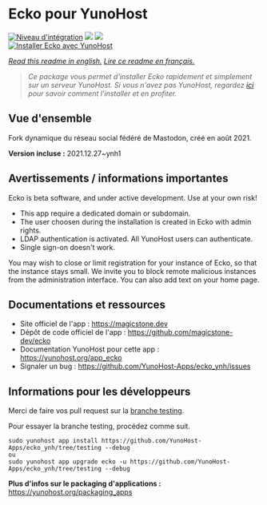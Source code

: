 # Ecko pour YunoHost

[![Niveau d'intégration](https://dash.yunohost.org/integration/ecko.svg)](https://dash.yunohost.org/appci/app/ecko) ![](https://ci-apps.yunohost.org/ci/badges/ecko.status.svg) ![](https://ci-apps.yunohost.org/ci/badges/ecko.maintain.svg)  
[![Installer Ecko avec YunoHost](https://install-app.yunohost.org/install-with-yunohost.svg)](https://install-app.yunohost.org/?app=ecko)

*[Read this readme in english.](./README.md)*
*[Lire ce readme en français.](./README_fr.md)*

> *Ce package vous permet d'installer Ecko rapidement et simplement sur un serveur YunoHost.
Si vous n'avez pas YunoHost, regardez [ici](https://yunohost.org/#/install) pour savoir comment l'installer et en profiter.*

## Vue d'ensemble

Fork dynamique du réseau social fédéré de Mastodon, créé en août 2021.

**Version incluse :** 2021.12.27~ynh1



## Avertissements / informations importantes

Ecko is beta software, and under active development. Use at your own risk!

* This app require a dedicated domain or subdomain.
* The user choosen during the installation is created in Ecko with admin rights.
* LDAP authentication is activated. All YunoHost users can authenticate.
* Single sign-on doesn't work.

You may wish to close or limit registration for your instance of Ecko, so that the instance stays small. We invite you to block remote malicious instances from the administration interface. You can also add text on your home page.

## Documentations et ressources

* Site officiel de l'app : https://magicstone.dev
* Dépôt de code officiel de l'app : https://github.com/magicstone-dev/ecko
* Documentation YunoHost pour cette app : https://yunohost.org/app_ecko
* Signaler un bug : https://github.com/YunoHost-Apps/ecko_ynh/issues

## Informations pour les développeurs

Merci de faire vos pull request sur la [branche testing](https://github.com/YunoHost-Apps/ecko_ynh/tree/testing).

Pour essayer la branche testing, procédez comme suit.
```
sudo yunohost app install https://github.com/YunoHost-Apps/ecko_ynh/tree/testing --debug
ou
sudo yunohost app upgrade ecko -u https://github.com/YunoHost-Apps/ecko_ynh/tree/testing --debug
```

**Plus d'infos sur le packaging d'applications :** https://yunohost.org/packaging_apps